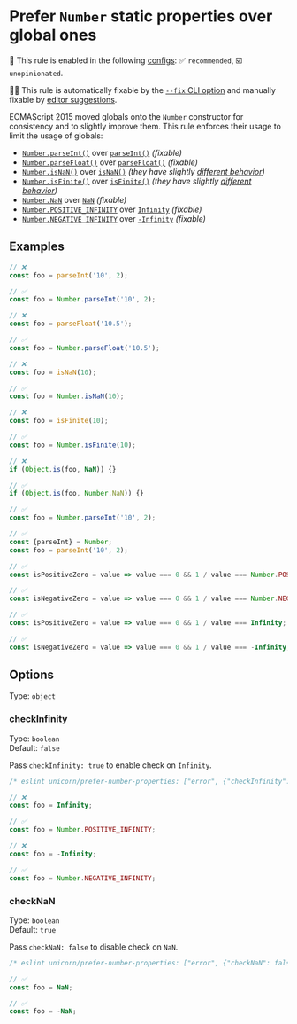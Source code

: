 # Prefer `Number` static properties over global ones

💼 This rule is enabled in the following [configs](https://github.com/sindresorhus/eslint-plugin-unicorn#recommended-config): ✅ `recommended`, ☑️ `unopinionated`.

🔧💡 This rule is automatically fixable by the [`--fix` CLI option](https://eslint.org/docs/latest/user-guide/command-line-interface#--fix) and manually fixable by [editor suggestions](https://eslint.org/docs/latest/use/core-concepts#rule-suggestions).

<!-- end auto-generated rule header -->
<!-- Do not manually modify this header. Run: `npm run fix:eslint-docs` -->

ECMAScript 2015 moved globals onto the `Number` constructor for consistency and to slightly improve them. This rule enforces their usage to limit the usage of globals:

- [`Number.parseInt()`](https://developer.mozilla.org/en-US/docs/Web/JavaScript/Reference/Global_Objects/Number/parseInt) over [`parseInt()`](https://developer.mozilla.org/en-US/docs/Web/JavaScript/Reference/Global_Objects/parseInt) *(fixable)*
- [`Number.parseFloat()`](https://developer.mozilla.org/en-US/docs/Web/JavaScript/Reference/Global_Objects/Number/parseFloat) over [`parseFloat()`](https://developer.mozilla.org/en-US/docs/Web/JavaScript/Reference/Global_Objects/parseFloat) *(fixable)*
- [`Number.isNaN()`](https://developer.mozilla.org/en-US/docs/Web/JavaScript/Reference/Global_Objects/Number/isNaN) over [`isNaN()`](https://developer.mozilla.org/en-US/docs/Web/JavaScript/Reference/Global_Objects/isNaN) *(they have slightly [different behavior](https://developer.mozilla.org/en-US/docs/Web/JavaScript/Reference/Global_Objects/Number/isNaN#difference_between_number.isnan_and_global_isnan))*
- [`Number.isFinite()`](https://developer.mozilla.org/en-US/docs/Web/JavaScript/Reference/Global_Objects/Number/isFinite) over [`isFinite()`](https://developer.mozilla.org/en-US/docs/Web/JavaScript/Reference/Global_Objects/isFinite) *(they have slightly [different behavior](https://developer.mozilla.org/en-US/docs/Web/JavaScript/Reference/Global_Objects/Number/isFinite#difference_between_number.isfinite_and_global_isfinite))*
- [`Number.NaN`](https://developer.mozilla.org/en-US/docs/Web/JavaScript/Reference/Global_Objects/Number/NaN) over [`NaN`](https://developer.mozilla.org/en-US/docs/Web/JavaScript/Reference/Global_Objects/NaN) *(fixable)*
- [`Number.POSITIVE_INFINITY`](https://developer.mozilla.org/en-US/docs/Web/JavaScript/Reference/Global_Objects/Number/POSITIVE_INFINITY) over [`Infinity`](https://developer.mozilla.org/en-US/docs/Web/JavaScript/Reference/Global_Objects/Infinity) *(fixable)*
- [`Number.NEGATIVE_INFINITY`](https://developer.mozilla.org/en-US/docs/Web/JavaScript/Reference/Global_Objects/Number/NEGATIVE_INFINITY) over [`-Infinity`](https://developer.mozilla.org/en-US/docs/Web/JavaScript/Reference/Global_Objects/Infinity) *(fixable)*

## Examples

```js
// ❌
const foo = parseInt('10', 2);

// ✅
const foo = Number.parseInt('10', 2);
```

```js
// ❌
const foo = parseFloat('10.5');

// ✅
const foo = Number.parseFloat('10.5');
```

```js
// ❌
const foo = isNaN(10);

// ✅
const foo = Number.isNaN(10);
```

```js
// ❌
const foo = isFinite(10);

// ✅
const foo = Number.isFinite(10);
```

```js
// ❌
if (Object.is(foo, NaN)) {}

// ✅
if (Object.is(foo, Number.NaN)) {}
```

```js
// ✅
const foo = Number.parseInt('10', 2);
```

```js
// ✅
const {parseInt} = Number;
const foo = parseInt('10', 2);
```

```js
// ✅
const isPositiveZero = value => value === 0 && 1 / value === Number.POSITIVE_INFINITY;
```

```js
// ✅
const isNegativeZero = value => value === 0 && 1 / value === Number.NEGATIVE_INFINITY;
```

```js
// ✅
const isPositiveZero = value => value === 0 && 1 / value === Infinity;
```

```js
// ✅
const isNegativeZero = value => value === 0 && 1 / value === -Infinity;
```

## Options

Type: `object`

### checkInfinity

Type: `boolean`\
Default: `false`

Pass `checkInfinity: true` to enable check on `Infinity`.

```js
/* eslint unicorn/prefer-number-properties: ["error", {"checkInfinity": true}] */

// ❌
const foo = Infinity;

// ✅
const foo = Number.POSITIVE_INFINITY;
```

```js
// ❌
const foo = -Infinity;

// ✅
const foo = Number.NEGATIVE_INFINITY;
```

### checkNaN

Type: `boolean`\
Default: `true`

Pass `checkNaN: false` to disable check on `NaN`.

```js
/* eslint unicorn/prefer-number-properties: ["error", {"checkNaN": false}] */

// ✅
const foo = NaN;

// ✅
const foo = -NaN;
```

